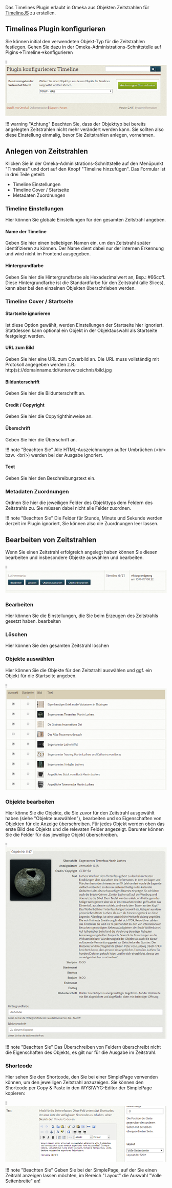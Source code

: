Das Timelines Plugin erlaubt in Omeka aus Objekten Zeitstrahlen für [TimelineJS][1] zu erstellen.

## Timelines Plugin konfigurieren

Sie können initial den verwendeten Objekt-Typ für die Zeitstrahlen festlegen.
Gehen Sie dazu in der Omeka-Administrations-Schnittstelle auf Plgins->Timeline->konfigurieren

!![Timeline Plugin konfigurieren][g1]

!!! warning "Achtung"
    Beachten Sie, dass der Objekttyp bei bereits angelegten Zeitstrahlen nicht mehr verändert werden kann.
    Sie sollten also diese Einstellung einmalig, bevor Sie Zeitstrahlen anlegen, vornehmen.

## Anlegen von Zeitstrahlen

Klicken Sie in der Omeka-Administrations-Schnittstelle auf den Menüpunkt "Timelines" und dort auf den Knopf "Timeline hinzufügen".
Das Formular ist in drei Teile geteilt:

- Timeline Einstellungen
- Timeline Cover / Startseite
- Metadaten Zuordnungen

### Timeline Einstellungen

Hier können Sie globale Einstellungen für den gesamten Zeitstrahl angeben.

#### Name der Timeline

Geben Sie hier einen beliebigen Namen ein, um den Zeitstrahl später identifizieren zu können.
Der Name dient dabei nur der internen Erkennung und wird nicht im Frontend ausgegeben.

#### Hintergrundfarbe

Geben Sie hier die Hintergrundfarbe als Hexadezimalwert an, Bsp.: #66ccff.
Diese Hintergrundfarbe ist die Standardfarbe für den Zeitstrahl (alle Slices), kann aber bei den einzelnen Objekten überschrieben werden.

### Timeline Cover / Startseite

#### Startseite ignorieren

Ist diese Option gewählt, werden Einstellungen der Startseite hier ignoriert. Stattdessen kann optional ein Objekt in der Objektauswahl als Startseite festgelegt werden.

#### URL zum Bild

Geben Sie hier eine URL zum Coverbild an.
Die URL muss vollständig mit Protokoll angegeben werden z.B.: http(s)://domainname.tld/unterverzeichnis/bild.jpg

#### Bildunterschrift

Geben Sie hier die Bildunterschrift an.

#### Credit / Copyright

Geben Sie hier die Copyrighthinweise an.

#### Überschrift

Geben Sie hier die Überschrift an.

!!! note "Beachten Sie"
    Alle HTML-Auszeichnungen außer Umbrüchen (&lt;br&gt; bzw. &lt;br/&gt;) werden bei der Ausgabe ignoriert.


#### Text

Geben Sie hier den Beschreibungstext ein.


### Metadaten Zuordnungen

Ordnen Sie hier die jeweiligen Felder des Objekttyps dem Feldern des Zeitstrahls zu.
Sie müssen dabei nicht alle Felder zuordnen.

!!! note "Beachten Sie"
    Die Felder für Stunde, Minute und Sekunde werden derzeit im Plugin ignoriert, Sie können also die Zuordnungen leer lassen.


## Bearbeiten von Zeitstrahlen

Wenn Sie einen Zeitstrahl erfolgreich angelegt haben können Sie diesen bearbeiten und insbesondere Objekte auswählen und bearbeiten.

!![Zeitstrahl Bearbeitungsmöglichkeiten in der Übersicht][g2]

### Bearbeiten

Hier können Sie die Einstellungen, die Sie beim Erzeugen des Zeitstrahls gesetzt haben. bearbeiten

### Löschen

Hier können Sie den gesamten Zeitstrahl löschen

### Objekte auswählen

Hier können Sie die Objekte für den Zeitstrahl auswählen und ggf. ein Objekt für die Startseite angeben.

!![Auswahl von Objekten und einem Startseiten-Objekt für einem Zeitstrahl][g5]

### Objekte bearbeiten

Hier könne Sie die Objekte, die Sie zuvor für den Zeitstrahl ausgewählt haben (siehe "Objekte auswählen"), bearbeiten und so Eigenschaften von Objekten für die Anzeige überschreiben.
Für jedes Objekt werden oben das erste Bild des Objekts und die relevaten Felder angezeigt. Darunter können Sie die Felder für das jeweilige Objekt überschreiben.

!![Zeitstrahl Bearbeitungsmöglichkeiten in der Übersicht][g3]

!!! note "Beachten Sie"
    Das Überschreiben von Feldern überschreibt nicht die Eigenschaften des Objekts, es gilt nur für die Ausgabe im Zeitstrahl.



### Shortcode

Hier sehen Sie den Shortcode, den Sie bei einer SimplePage verwenden können, um den jeweiligen Zeitstrahl anzuzeigen.
Sie können den Shortcode per Copy & Paste in den WYSIWYG-Editor der SimplePage kopieren:

!![Einbinden eines Shortcodes für Zeitstrahlen bei einer SimplePage][g4]

!!! note "Beachten Sie"
    Geben Sie bei der SimplePage, auf der Sie einen Zeitrahl anzeigen lassen möchten, im Bereich "Layout" die Auswahl "Volle Seitenbreite" an!


[1]: http://timeline.knightlab.com/  "TimelineJS"
[g1]: img/timelines-001.png  "Timeline Plugin konfigurieren"
[g2]: img/timelines-002.png  "Zeitstrahl Bearbeitungsmöglichkeiten in der Übersicht"
[g3]: img/timelines-003.png  "Zeitstrahl Bearbeitungsmöglichkeiten in der Übersicht"
[g4]: img/timelines-004.png  "Einbinden eines Shortcodes für Zeitstrahlen bei einer SimplePage"
[g5]: img/timelines-005.png  "Auswahl von Objekten und einem Startseiten-Objekt für einem Zeitstrahl"